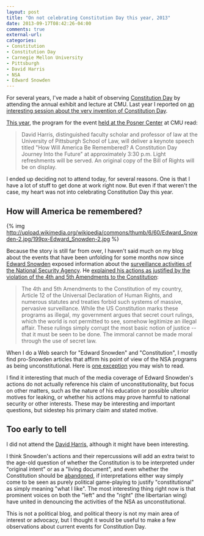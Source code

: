```yaml
---
layout: post
title: "On not celebrating Constitution Day this year, 2013"
date: 2013-09-17T08:42:26-04:00
comments: true
external-url:
categories:
- Constitution
- Constitution Day
- Carnegie Mellon University
- Pittsburgh
- David Harris
- NSA
- Edward Snowden
---
```

For several years, I've made a habit of observing [Constitution Day](http://en.wikipedia.org/wiki/Constitution_Day_\(United_States\)) by attending the annual exhibit and lecture at CMU. Last year I reported on [an interesting session about the very invention of Constitution Day](/blog/2012/09/18/is-constitution-day-constitutional/).

[This year](http://events.web.cmu.edu/ecal/event/137831259599848837), the program for the event [held at the Posner Center](http://cmlibblog.wordpress.com/2013/08/13/constitution-day-celebration/) at CMU read:

<blockquote>
David Harris, distinguished faculty scholar and professor of law at the University of Pittsburgh School of Law, will deliver a keynote speech titled "How Will America Be Remembered? A Constitution Day Journey Into the Future" at approximately 3:30 p.m. Light refreshments will be served. An original copy of the Bill of Rights will be on display.
</blockquote>

I ended up deciding not to attend today, for several reasons. One is that I have a lot of stuff to get done at work right now. But even if that weren't the case, my heart was not into celebrating Constitution Day this year.

## How will America be remembered?

{% img http://upload.wikimedia.org/wikipedia/commons/thumb/6/60/Edward_Snowden-2.jpg/199px-Edward_Snowden-2.jpg %}

Because the story is still far from over, I haven't said much on my blog about the events that have been unfolding for some months now since [Edward Snowden](http://en.wikipedia.org/wiki/Edward_Snowden) exposed information about the [surveillance activities of the National Security Agency](http://en.wikipedia.org/wiki/2013_mass_surveillance_disclosures). He [explained his actions as justified by the violation of the 4th and 5th Amendments to the Constitution](http://www.theguardian.com/world/2013/jul/12/edward-snowden-full-statement-moscow):

<blockquote>
The 4th and 5th Amendments to the Constitution of my country, Article 12 of the Universal Declaration of Human Rights, and numerous statutes and treaties forbid such systems of massive, pervasive surveillance. While the US Constitution marks these programs as illegal, my government argues that secret court rulings, which the world is not permitted to see, somehow legitimize an illegal affair. These rulings simply corrupt the most basic notion of justice -- that it must be seen to be done. The immoral cannot be made moral through the use of secret law.
</blockquote>

When I do a Web search for "Edward Snowden" and "Constitution", I mostly find pro-Snowden articles that affirm his point of view of the NSA programs as being unconstitutional. Here is [one exception](http://www.newsworks.org/index.php/blogs/brandywine-to-broad/item/56244-nsa-leaks-by-edward-snowden-threaten-constitutional-self-government) you may wish to read.

I find it interesting that much of the media coverage of Edward Snowden's actions do not actually reference his claim of unconstitutionality, but focus on other matters, such as the nature of his education or possible ulterior motives for leaking, or whether his actions may prove harmful to national security or other interests. These may be interesting and important questions, but sidestep his primary claim and stated motive.

## Too early to tell

I did not attend the [David Harris](http://wesa.fm/post/us-constitution-224-years-later-why-it-endures), although it might have been interesting.

I think Snowden's actions and their repercussions will add an extra twist to the age-old question of whether the Constitution is to be interpreted under "original intent" or as a "living document", and even whether the Constitution should be [abandoned](http://www.nytimes.com/2012/12/31/opinion/lets-give-up-on-the-constitution.html), if interpretations either way simply come to be seen as purely political game-playing to justify "constitutional" as simply meaning "what I like". The most interesting thing right now is that prominent voices on both the "left" and the "right" (the libertarian wing) have united in denouncing the activities of the NSA as unconstitutional.

This is not a political blog, and political theory is not my main area of interest or advocacy, but I thought it would be useful to make a few observations about current events for Constitution Day.
